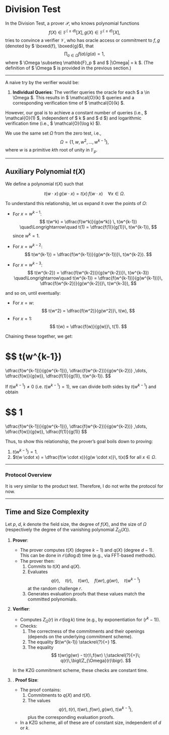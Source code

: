 # Division Test
In the Division Test, a prover $\mathcal{P}$, who knows polynomial functions 
$$
f(X) \in \mathbb{F}^{(\leq d)}[X], g(X) \in \mathbb{F}^{(\leq d)}[X],
$$
tries to convince a verifier $\mathcal{V}$, who has oracle access or commitment to $f, g$ (denoted by $ \boxed{f}, \boxed{g}$), that
$$
\prod_{a \in \Omega} f(a)/g(a) = 1,
$$
where $ \Omega \subseteq \mathbb{F}_p $ and $ |\Omega| = k $. (The definition of $ \Omega $ is provided in the previous section.)

---

A naive try by the verifier would be:
1. **Individual Queries**: The verifier queries the oracle for each $ a \in \Omega $. This results in $ \mathcal{O}(k) $ queries and a corresponding verification time of $ \mathcal{O}(k) $.

However, our goal is to achieve a constant number of queries (i.e., $ \mathcal{O}(1) $, independent of $ k $ and $ d $) and logarithmic verification time (i.e., $ \mathcal{O}(\log k) $).

We use the same set $\Omega$ from the zero test, i.e.,
$$
\Omega = \{1, w, w^2, \dots, w^{k-1}\},
$$
where $w$ is a primitive $k$th root of unity in $\mathbb{F}_p$.

---
## Auxiliary Polynomial $t(X)$

We define a polynomial $t(X)$ such that

$$
t(w \cdot x) \, g(w \cdot x) = t(x)\, f(w \cdot x) \quad \forall x \in \Omega.
$$

To understand this relationship, let us expand it over the points of $\Omega$:

- For $x = w^{k-1}$:  
  $$
  t(w^k) = \dfrac{f(w^k)}{g(w^k)} \, t(w^{k-1})
  \quad\Longrightarrow\quad
  t(1) = \dfrac{f(1)}{g(1)}\, t(w^{k-1}),
  $$
  since $w^k = 1$.

- For $x = w^{k-2}$:
  $$
  t(w^{k-1}) = \dfrac{f(w^{k-1})}{g(w^{k-1})}\, t(w^{k-2}).
  $$

- For $x = w^{k-3}$:
  $$
  t(w^{k-2}) = \dfrac{f(w^{k-2})}{g(w^{k-2})}\, t(w^{k-3})
  \quad\Longrightarrow\quad
  t(w^{k-1}) = \dfrac{f(w^{k-1})}{g(w^{k-1})}\, \dfrac{f(w^{k-2})}{g(w^{k-2})}\, t(w^{k-3}),
  $$

and so on, until eventually:

- For $x = w$:
  $$
  t(w^2) = \dfrac{f(w^2)}{g(w^2)}\, t(w),
  $$
- For $x = 1$:
  $$
  t(w) = \dfrac{f(w)}{g(w)}\, t(1).
  $$

Chaining these together, we get:

$$
t(w^{k-1}) 
= 
\dfrac{f(w^{k-1})}{g(w^{k-1})}\, \dfrac{f(w^{k-2})}{g(w^{k-2})} \,\dots\, \dfrac{f(w)}{g(w)}\, \dfrac{f(1)}{g(1)}\, t(w^{k-1}).
$$

If $t(w^{k-1}) \neq 0$ (i.e. $t(w^{k-1}) = 1$), we can divide both sides by $t(w^{k-1})$ and obtain

$$
1
=
\dfrac{f(w^{k-1})}{g(w^{k-1})}\, \dfrac{f(w^{k-2})}{g(w^{k-2})} \,\dots\, \dfrac{f(w)}{g(w)}\, \dfrac{f(1)}{g(1)}
$$

Thus, to show this relationship, the prover’s goal boils down to proving:

1. $t(w^{k-1}) = 1$.  
2. $t(w \cdot x) = \dfrac{f(w \cdot x)}{g(w \cdot x)}\, t(x)$ for all $x \in \Omega$.

---

### Protocol Overview
It is very similar to the product test. Therefore, I do not write the protocol for now.

---

## Time and Size Complexity
Let $p,\; d,\; k$ denote the field size, the degree of $f(X)$, and the size of $\Omega$ (respectively the degree of the vanishing polynomial $Z_{\Omega}(X)$).


1. **Prover**:  
   - The prover computes $t(X)$ (degree $k-1$) and $q(X)$ (degree $d-1$). This can be done in 
     $\mathcal{O}(d \log d)$ time (e.g., via FFT-based methods).  
   - The prover then:
     1. Commits to $t(X)$ and $q(X)$.
     2. Evaluates 
        $$
        q(r),\quad t(r),\quad t(wr),\quad f(wr), g(wr),\quad t(w^{k-1})
        $$
        at the random challenge $r$.
     3. Generates evaluation proofs that these values match the committed polynomials.


2. **Verifier**:  
   - Computes $Z_{\Omega}(r)$ in 
     $\mathcal{O}(\log k)$ time (e.g., by exponentiation for $(r^k - 1)$).  
   - Checks:
     1. The correctness of the commitments and their openings (depends on the underlying commitment scheme).
     2. The equality $t(w^{k-1}) \stackrel{?}{=} 1$.
     3. The equality 
        $$
        t(wr)g(wr) - t(r)\,f(wr) 
        \;\stackrel{?}{=}\; 
        q(r)\,\bigl(Z_{\Omega}(r)\bigr).
        $$

   In the KZG commitment scheme, these checks are constant time.

3. . **Proof Size**:  
   - The proof contains:
     1. Commitments to $q(X)$ and $t(X)$.
     2. The values 
        $$q(r),\; t(r),\; t(wr),\; f(wr), g(wr),\; t(w^{k-1}),$$ 
        plus the corresponding evaluation proofs.  
   - In a KZG scheme, all of these are of constant size, independent of $d$ or $k$.